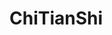 # ChiTianShi
<!DOCTYPE html>
<html lang="en">
<head>
    <meta charset="UTF-8">
    <meta name="viewport" content="width=device-width, initial-scale=1.0">
    <title>Seraphim League||炽天使联盟|独家消息资讯</title>
    <style>
        .h1 {
            color: rgb(255, 0, 0);
            text-decoration: none;
            font-size: 70px;
        }
        .h1:hover {
            color: rgb(255, 115, 0);
        }
        .h1:active {
            color: rgb(102, 255, 0);
        }

        .h2 {
            color: rgb(47, 0, 255);
            text-decoration: none;
            font-size: 30px;
        }
        .h2:hover {
            color: aquamarine;
        }
        .h2:active {
            color: rgb(0, 225, 255);
        }

        a {
            border-radius: 19px;
            width: 170px;
            height: 70px;
            background-color: #00e1ff;
            display: inline-block;
            font-size: 18px;
            line-height: 80px;
            text-decoration: none;
            color: white;
            text-align: center;
        }
        a:hover {
            background-color: #608dd9;
        }

        .yuanjiao {
            margin: 50px auto;
            width: 200px;
            height: 200px;
            background-color: #FE7700;

            border-radius: 19px;
        }
        .span {
            display: inline-block;
        }

        .p {
            font-size: 30px;
            color: rgb(0, 229, 255);
            display: inline;
        }
    </style>
</head>
<body>
    <h1 class="h1">Seraphim League<br>炽天使联盟</h1><hr>
    <span class="span">
        <a href="审核制度.html" class="h2" target="_blank">审核制度</a>
        <p class="p">&nbsp;&nbsp;&nbsp;&nbsp;&nbsp;炽天使会长 : 炽天使_苡&nbsp;&nbsp;&nbsp;&nbsp;&nbsp;炽天使高管 : 炽天使信歌&nbsp;&nbsp;炽天使墨水&nbsp;&nbsp;炽天使_zhuT</p>
        
        <br><br>
        <a href="工会关系.html" class="h2" target="_blank">工会关系</a>
        <p class="p">&nbsp;&nbsp;&nbsp;&nbsp;&nbsp;炽天使成员 : 炽天使_2壁网1&nbsp;&nbsp;炽天使_GCV张&nbsp;&nbsp;炽天使_ikun&nbsp;&nbsp;炽天使_L&nbsp;&nbsp;炽天使_飞舞</p>
        
        <br><br>
        <a href="成员荣誉.html" class="h2" target="_blank">成员荣誉</a>
        <p class="p">&nbsp;&nbsp;&nbsp;&nbsp;&nbsp;炽天使_南明秋雨&nbsp;&nbsp;炽天使_夏xn&nbsp;&nbsp;炽天使_张哥&nbsp;&nbsp;炽天使_七&nbsp;&nbsp;炽天使_野生斑&nbsp;&nbsp;炽天使_水杀</p>
        
        <br><br>
        <a href="#" class="h2" target="_blank">我是占位</a>
        <p class="p">&nbsp;&nbsp;&nbsp;&nbsp;&nbsp;炽天使_刻苦&nbsp;&nbsp;炽天使_大蛇鹿冠&nbsp;&nbsp;炽天使37011&nbsp;&nbsp;炽天使毒酱&nbsp;&nbsp;炽天使_零一&nbsp;&nbsp;炽天使_gxbfjd</p>

        <br><br>
        <a href="#" class="h2" target="_blank">我是占位</a>
        <p class="p">&nbsp;&nbsp;&nbsp;&nbsp;&nbsp;炽天使清水&nbsp;&nbsp;狂笑吕小妹喝豆奶&nbsp;&nbsp;狂笑的星茶喝豆奶&nbsp;&nbsp;狂笑的薯饼喝豆奶&nbsp;&nbsp;不笑的人不写散文</p>

        <br><br>
        <a href="#" class="h2" target="_blank">我是占位</a>
        <p class="p">&nbsp;&nbsp;&nbsp;&nbsp;&nbsp;明月清风永远强&nbsp;&nbsp;疾风ET4</p>
    </span>
    
    
    

    <div align="center"><img src="炽天使logo.jpg" alt="炽天使logo"></div>
    
</body>
</html>
